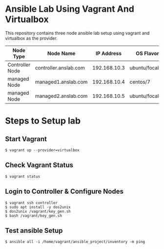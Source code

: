 # Ansible Lab Using Vagrant And Virtualbox

This repository contains three node ansible lab setup using vagrant and virtualbox as the provider.

|    Node Type   | Node Name             |  IP Address  | OS Flavor     |
| ---------------| --------------------- |--------------|---------------|
| Controller Node| controller.anslab.com | 192.168.10.3 | ubuntu/focal64|
| managed Node   | managed1.anslab.com   | 192.168.10.4 |  centos/7     |
| managed Node   | managed2.anslab.com   | 192.168.10.5 | ubuntu/focal64|

# Steps to Setup lab

## Start Vagrant
```
$ vagrant up --provider=virtualbox
```

## Check Vagrant Status
```
$ vagrant status
```


## Login to Controller & Configure Nodes
```
$ vagrant ssh controller
$ sudo apt install -y dos2unix
$ dos2unix /vagrant/key_gen.sh
$ bash /vagrant/key_gen.sh
```

## Test ansible Setup
```
$ ansible all -i /home/vagrant/ansible_project/inventory -m ping
```